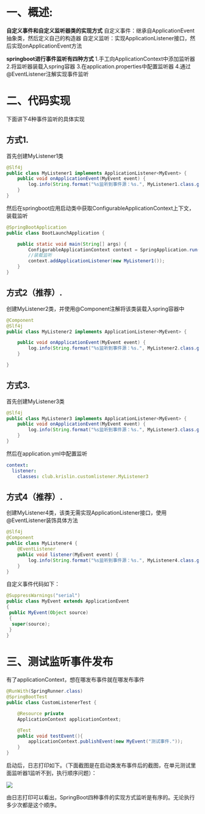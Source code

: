# 一、概述:

**自定义事件和自定义监听器类的实现方式**
自定义事件：继承自ApplicationEvent抽象类，然后定义自己的构造器
自定义监听：实现ApplicationListener接口，然后实现onApplicationEvent方法

**springboot进行事件监听有四种方式**
1.手工向ApplicationContext中添加监听器
2.将监听器装载入spring容器
3.在application.properties中配置监听器
4.通过@EventListener注解实现事件监听

# 二、代码实现

下面讲下4种事件监听的具体实现

## 方式1.

首先创建MyListener1类

```java
@Slf4j
public class MyListener1 implements ApplicationListener<MyEvent> {
    public void onApplicationEvent(MyEvent event) {
        log.info(String.format("%s监听到事件源：%s.", MyListener1.class.getName(), event.getSource()));
    }
}
```

然后在springboot应用启动类中获取ConfigurableApplicationContext上下文，装载监听

```java
@SpringBootApplication
public class BootLaunchApplication {

    public static void main(String[] args) {
        ConfigurableApplicationContext context = SpringApplication.run(BootLaunchApplication.class, args);
        //装载监听
        context.addApplicationListener(new MyListener1());
    }
}
```

## 方式2（推荐）.

创建MyListener2类，并使用@Component注解将该类装载入spring容器中

```java
@Component
@Slf4j
public class MyListener2 implements ApplicationListener<MyEvent> {

    public void onApplicationEvent(MyEvent event) {
        log.info(String.format("%s监听到事件源：%s.", MyListener2.class.getName(), event.getSource()));
    }

}
```

## 方式3.

首先创建MyListener3类

```java
@Slf4j
public class MyListener3 implements ApplicationListener<MyEvent> {
    public void onApplicationEvent(MyEvent event) {
        log.info(String.format("%s监听到事件源：%s.", MyListener3.class.getName(), event.getSource()));
    }
}
```

然后在application.yml中配置监听

```yaml
context:
  listener:
    classes: club.krislin.customlistener.MyListener3
```

## 方式4（推荐）.

创建MyListener4类，该类无需实现ApplicationListener接口，使用@EventListener装饰具体方法

```java
@Slf4j
@Component
public class MyListener4 {
    @EventListener
    public void listener(MyEvent event) {
        log.info(String.format("%s监听到事件源：%s.", MyListener4.class.getName(), event.getSource()));
    }
}
```

自定义事件代码如下：

```java
@SuppressWarnings("serial")
public class MyEvent extends ApplicationEvent
{
 public MyEvent(Object source)
 {
  super(source);
 }
}
```

# 三、测试监听事件发布

有了applicationContext，想在哪发布事件就在哪发布事件

```java
@RunWith(SpringRunner.class)
@SpringBootTest
public class CustomListenerTest {

    @Resource private
    ApplicationContext applicationContext;

    @Test
    public void testEvent(){
        applicationContext.publishEvent(new MyEvent("测试事件."));
    }
}
```

启动后，日志打印如下。（下面截图是在启动类发布事件后的截图，在单元测试里面监听器1监听不到，执行顺序问题）：

![](https://cdn.jsdelivr.net/gh/krislinzhao/IMGcloud/img/20200426153729.png)

由日志打印可以看出，SpringBoot四种事件的实现方式监听是有序的。无论执行多少次都是这个顺序。